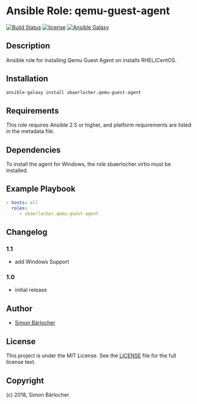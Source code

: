 # Ansible Role: qemu-guest-agent

[![Build Status](https://travis-ci.org/sbaerlocher/ansible.qemu-guest-agent.svg?branch=master)](https://travis-ci.org/sbaerlocher/ansible.qemu-guest-agent) [![license](https://img.shields.io/github/license/mashape/apistatus.svg)](https://sbaerlo.ch/licence) [![Ansible Galaxy](http://img.shields.io/badge/ansible--galaxy-qemu-guest-agent-blue.svg)](https://galaxy.ansible.com/sbaerlocher/qemu-guest-agent)

## Description

Ansible role for installing Qemu Guest Agent on installs RHEL/CentOS.

## Installation

```bash
ansible-galaxy install sbaerlocher.qemu-guest-agent
```

## Requirements

This role requires Ansible 2.5 or higher, and platform requirements are listed
in the metadata file.

## Dependencies

To install the agent for Windows, the role sbaerlocher.virtio must be installed.

## Example Playbook

```yml
- hosts: all
  roles:
     - sbaerlocher.qemu-guest-agent
```

## Changelog

### 1.1

* add Windows Support

### 1.0

* initial release

## Author

* [Simon Bärlocher](https://sbaerlocher.ch)

## License

This project is under the MIT License. See the [LICENSE](https://sbaerlo.ch/licence) file for the full license text.

## Copyright

(c) 2018, Simon Bärlocher